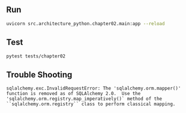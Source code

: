 
## Run

```sh
uvicorn src.architecture_python.chapter02.main:app --reload
```

## Test

```sh
pytest tests/chapter02
```

## Trouble Shooting

```log
sqlalchemy.exc.InvalidRequestError: The 'sqlalchemy.orm.mapper()' function is removed as of SQLAlchemy 2.0.  Use the 'sqlalchemy.orm.registry.map_imperatively()` method of the ``sqlalchemy.orm.registry`` class to perform classical mapping.
```
